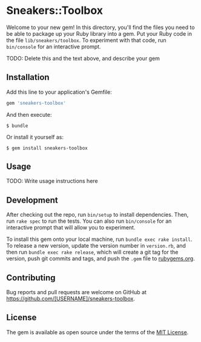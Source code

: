 # Sneakers::Toolbox

Welcome to your new gem! In this directory, you'll find the files you need to be able to package up your Ruby library into a gem. Put your Ruby code in the file `lib/sneakers/toolbox`. To experiment with that code, run `bin/console` for an interactive prompt.

TODO: Delete this and the text above, and describe your gem

## Installation

Add this line to your application's Gemfile:

```ruby
gem 'sneakers-toolbox'
```

And then execute:

    $ bundle

Or install it yourself as:

    $ gem install sneakers-toolbox

## Usage

TODO: Write usage instructions here

## Development

After checking out the repo, run `bin/setup` to install dependencies. Then, run `rake spec` to run the tests. You can also run `bin/console` for an interactive prompt that will allow you to experiment.

To install this gem onto your local machine, run `bundle exec rake install`. To release a new version, update the version number in `version.rb`, and then run `bundle exec rake release`, which will create a git tag for the version, push git commits and tags, and push the `.gem` file to [rubygems.org](https://rubygems.org).

## Contributing

Bug reports and pull requests are welcome on GitHub at https://github.com/[USERNAME]/sneakers-toolbox.

## License

The gem is available as open source under the terms of the [MIT License](https://opensource.org/licenses/MIT).
